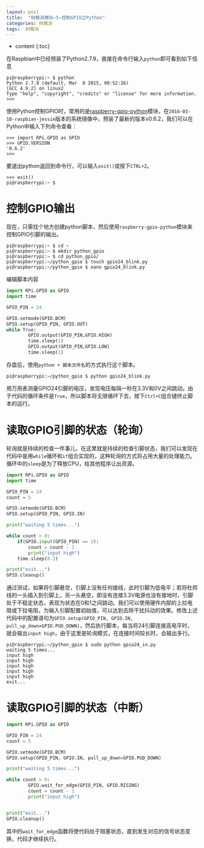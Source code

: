 ```yaml
---
layout: post
title:  "树莓派瞎玩~5~控制GPIO之Python"
categories: 树莓派
tags:  树莓派
---
```


* content
{:toc}

在Raspbian中已经预装了Python2.7.9，直接在命令行输入`python`即可看到如下信息

```
pi@raspberrypi:~ $ python
Python 2.7.9 (default, Mar  8 2015, 00:52:26)
[GCC 4.9.2] on linux2
Type "help", "copyright", "credits" or "license" for more information.
>>>
```

<!--more-->


使用Python控制GPIO时，常用的是[raspberry-gpio-python](https://sourceforge.net/p/raspberry-gpio-python/)模块，在`2016-03-18-raspbian-jessie`版本的系统镜像中，预装了最新的版本v0.6.2，我们可以在Python中输入下列命令查看：

```
>>> import RPi.GPIO as GPIO
>>> GPIO.VERSION
'0.6.2'
>>>
```

要退出python返回到命令行，可以输入`exit()`或按下`CTRL+Z`。

```
>>> exit()
pi@raspberrypi:~ $
```

# 控制GPIO输出

现在，只需找个地方创建python脚本，然后使用`raspberry-gpio-python`模块来控制GPIO引脚的输出。

```
pi@raspberrypi:~ $ cd ~
pi@raspberrypi:~ $ mkdir python_gpio
pi@raspberrypi:~ $ cd python_gpio/
pi@raspberrypi:~/python_gpio $ touch gpio24_blink.py
pi@raspberrypi:~/python_gpio $ nano gpio24_blink.py
```

编辑脚本内容

```Python
import RPi.GPIO as GPIO
import time

GPIO_PIN = 24

GPIO.setmode(GPIO.BCM)
GPIO.setup(GPIO_PIN, GPIO.OUT)
while True:
        GPIO.output(GPIO_PIN,GPIO.HIGH)
        time.sleep(1)
        GPIO.output(GPIO_PIN,GPIO.LOW)
        time.sleep(1)
```

存盘后，使用`python + 脚本文件名`的方式执行这个脚本。
 
```
pi@raspberrypi:~/python_gpio $ python gpio24_blink.py
```

用万用表测量GPIO24引脚的电压，发现电压每隔一秒在3.3V和0V之间跳动。由于代码的循环条件是`True`，所以脚本将无限循环下去，按下`Ctrl+C`组合键终止脚本的运行。

# 读取GPIO引脚的状态（轮询）

轮询就是持续的检查一件事儿，在这里就是持续的检查引脚状态，我们可以发现在代码中是用`while`循环和`if`组合实现的，这种轮询的方式将占用大量的处理能力。循环中的`sleep`是为了释放CPU，给其他程序让出资源。

```Python
import RPi.GPIO as GPIO
import time

GPIO_PIN = 24
count = 5

GPIO.setmode(GPIO.BCM)
GPIO.setup(GPIO_PIN, GPIO.IN)

print("waiting 5 times...")

while count > 0:
    if(GPIO.input(GPIO_PIN) == 1):
        count = count - 1
        print("input high")
    time.sleep(0.1)

print("exit...")
GPIO.cleanup()
```

通过测试，如果将引脚悬空，引脚上没有任何接线，此时引脚为低电平；若将杜邦线的一头插入到引脚上，另一头悬空，即没有连接3.3V电源也没有接地时，引脚处于不稳定状态，表现为状态在0和1之间跳动。我们可以使用硬件内部的上拉电阻或下拉电阻，为输入引脚配置初始值，可以达到去除干扰抖动的效果。修改上述代码中的配置语句为`GPIO.setup(GPIO_PIN, GPIO.IN, pull_up_down=GPIO.PUD_DOWN)`，然后执行脚本，每当将24引脚连接高电平时，就会输出`input high`，由于这里是轮询模式，在连接时间较长时，会输出多行。

```
pi@raspberrypi:~/python_gpio $ sudo python gpio24_in.py
waiting 5 times...
input high
input high
input high
input high
input high
exit...
```

# 读取GPIO引脚的状态（中断）

```Python
import RPi.GPIO as GPIO

GPIO_PIN = 24
count = 5

GPIO.setmode(GPIO.BCM)
GPIO.setup(GPIO_PIN, GPIO.IN, pull_up_down=GPIO.PUD_DOWN)

print("waiting 5 times...")

while count > 0:
        GPIO.wait_for_edge(GPIO_PIN, GPIO.RISING)
        count = count - 1
        print("input high")


print("exit...")
GPIO.cleanup()
```

其中的`wait_for_edge`函数将使代码处于阻塞状态，直到发生对应的信号状态变换，代码才继续执行。